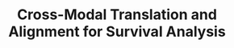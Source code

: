 ---
title: "Cross-Modal Translation and Alignment for Survival Analysis"
authors: "Fengtao Zhou, Hao Chen"
pub_date: "2023-10-01" #Date of publication. Change from Biorxiv date to Journal date once accepted
image: "/static/img/pub/2023_cmta.png" 
conf: 
  - name: "ICCV" 
    url: "https://openaccess.thecvf.com/content/ICCV2023/papers/Zhou_Cross-Modal_Translation_and_Alignment_for_Survival_Analysis_ICCV_2023_paper.pdf"
github:
  - url: "FT-ZHOU-ZZZ/CMTA"
---